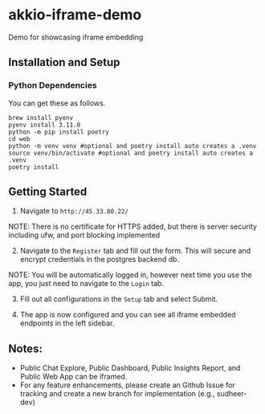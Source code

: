 # akkio-iframe-demo

Demo for showcasing iframe embedding

## Installation and Setup

### Python Dependencies

You can get these as follows.

```shell
brew install pyenv
pyenv install 3.11.0
python -m pip install poetry
cd web
python -m venv venv #optional and poetry install auto creates a .venv
source venv/bin/activate #optional and poetry install auto creates a .venv
poetry install
```

## Getting Started

1. Navigate to `http://45.33.80.22/`

NOTE: There is no certificate for HTTPS added, but there is server security including ufw, and port blocking implemented

2. Navigate to the `Register` tab and fill out the form. This will secure and encrypt credentials in the postgres backend db.

NOTE: You will be automatically logged in, however next time you use the app, you just need to navigate to the `Login` tab.

3. Fill out all configurations in the `Setup` tab and select Submit.

4. The app is now configured and you can see all iframe embedded endpoints in the left sidebar.

## Notes:

- Public Chat Explore, Public Dashboard, Public Insights Report, and Public Web App can be iframed.
- For any feature enhancements, please create an Github Issue for tracking and create a new branch for implementation (e.g., sudheer-dev)
